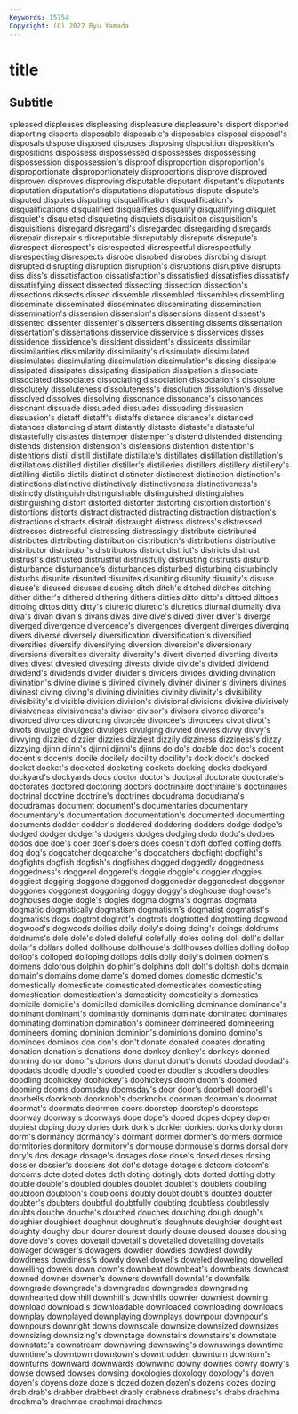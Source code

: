 ```yaml
---
Keywords: 15754
Copyright: (C) 2022 Ryu Yamada
---
```



# title

## Subtitle
spleased displeases displeasing displeasure displeasure's
disport disported disporting disports disposable disposable's disposables disposal disposal's disposals
dispose disposed disposes disposing disposition disposition's dispositions dispossess dispossessed dispossesses
dispossessing dispossession dispossession's disproof disproportion disproportion's disproportionate disproportionately disproportions disprove
disproved disproven disproves disproving disputable disputant disputant's disputants disputation disputation's
disputations disputatious dispute dispute's disputed disputes disputing disqualification disqualification's disqualifications
disqualified disqualifies disqualify disqualifying disquiet disquiet's disquieted disquieting disquiets disquisition
disquisition's disquisitions disregard disregard's disregarded disregarding disregards disrepair disrepair's disreputable
disreputably disrepute disrepute's disrespect disrespect's disrespected disrespectful disrespectfully disrespecting disrespects
disrobe disrobed disrobes disrobing disrupt disrupted disrupting disruption disruption's disruptions
disruptive disrupts diss diss's dissatisfaction dissatisfaction's dissatisfied dissatisfies dissatisfy dissatisfying
dissect dissected dissecting dissection dissection's dissections dissects dissed dissemble dissembled
dissembles dissembling disseminate disseminated disseminates disseminating dissemination dissemination's dissension dissension's
dissensions dissent dissent's dissented dissenter dissenter's dissenters dissenting dissents dissertation
dissertation's dissertations disservice disservice's disservices disses dissidence dissidence's dissident dissident's
dissidents dissimilar dissimilarities dissimilarity dissimilarity's dissimulate dissimulated dissimulates dissimulating dissimulation
dissimulation's dissing dissipate dissipated dissipates dissipating dissipation dissipation's dissociate dissociated
dissociates dissociating dissociation dissociation's dissolute dissolutely dissoluteness dissoluteness's dissolution dissolution's
dissolve dissolved dissolves dissolving dissonance dissonance's dissonances dissonant dissuade dissuaded
dissuades dissuading dissuasion dissuasion's distaff distaff's distaffs distance distance's distanced
distances distancing distant distantly distaste distaste's distasteful distastefully distastes distemper
distemper's distend distended distending distends distension distension's distensions distention distention's
distentions distil distill distillate distillate's distillates distillation distillation's distillations distilled
distiller distiller's distilleries distillers distillery distillery's distilling distills distils distinct
distincter distinctest distinction distinction's distinctions distinctive distinctively distinctiveness distinctiveness's distinctly
distinguish distinguishable distinguished distinguishes distinguishing distort distorted distorter distorting distortion
distortion's distortions distorts distract distracted distracting distraction distraction's distractions distracts
distrait distraught distress distress's distressed distresses distressful distressing distressingly distribute
distributed distributes distributing distribution distribution's distributions distributive distributor distributor's distributors
district district's districts distrust distrust's distrusted distrustful distrustfully distrusting distrusts
disturb disturbance disturbance's disturbances disturbed disturbing disturbingly disturbs disunite disunited
disunites disuniting disunity disunity's disuse disuse's disused disuses disusing ditch
ditch's ditched ditches ditching dither dither's dithered dithering dithers ditties
ditto ditto's dittoed dittoes dittoing dittos ditty ditty's diuretic diuretic's
diuretics diurnal diurnally diva diva's divan divan's divans divas dive
dive's dived diver diver's diverge diverged divergence divergence's divergences divergent
diverges diverging divers diverse diversely diversification diversification's diversified diversifies diversify
diversifying diversion diversion's diversionary diversions diversities diversity diversity's divert diverted
diverting diverts dives divest divested divesting divests divide divide's divided
dividend dividend's dividends divider divider's dividers divides dividing divination divination's
divine divine's divined divinely diviner diviner's diviners divines divinest diving
diving's divining divinities divinity divinity's divisibility divisibility's divisible division division's
divisional divisions divisive divisively divisiveness divisiveness's divisor divisor's divisors divorce
divorce's divorced divorces divorcing divorcée divorcée's divorcées divot divot's divots
divulge divulged divulges divulging divvied divvies divvy divvy's divvying dizzied
dizzier dizzies dizziest dizzily dizziness dizziness's dizzy dizzying djinn djinn's
djinni djinni's djinns do do's doable doc doc's docent docent's
docents docile docilely docility docility's dock dock's docked docket docket's
docketed docketing dockets docking docks dockyard dockyard's dockyards docs doctor
doctor's doctoral doctorate doctorate's doctorates doctored doctoring doctors doctrinaire doctrinaire's
doctrinaires doctrinal doctrine doctrine's doctrines docudrama docudrama's docudramas document document's
documentaries documentary documentary's documentation documentation's documented documenting documents dodder dodder's
doddered doddering dodders dodge dodge's dodged dodger dodger's dodgers dodges
dodging dodo dodo's dodoes dodos doe doe's doer doer's doers
does doesn't doff doffed doffing doffs dog dog's dogcatcher dogcatcher's
dogcatchers dogfight dogfight's dogfights dogfish dogfish's dogfishes dogged doggedly doggedness
doggedness's doggerel doggerel's doggie doggie's doggier doggies doggiest dogging doggone
doggoned doggoneder doggonedest doggoner doggones doggonest doggoning doggy doggy's doghouse
doghouse's doghouses dogie dogie's dogies dogma dogma's dogmas dogmata dogmatic
dogmatically dogmatism dogmatism's dogmatist dogmatist's dogmatists dogs dogtrot dogtrot's dogtrots
dogtrotted dogtrotting dogwood dogwood's dogwoods doilies doily doily's doing doing's
doings doldrums doldrums's dole dole's doled doleful dolefully doles doling
doll doll's dollar dollar's dollars dolled dollhouse dollhouse's dollhouses dollies
dolling dollop dollop's dolloped dolloping dollops dolls dolly dolly's dolmen
dolmen's dolmens dolorous dolphin dolphin's dolphins dolt dolt's doltish dolts
domain domain's domains dome dome's domed domes domestic domestic's domestically
domesticate domesticated domesticates domesticating domestication domestication's domesticity domesticity's domestics domicile
domicile's domiciled domiciles domiciling dominance dominance's dominant dominant's dominantly dominants
dominate dominated dominates dominating domination domination's domineer domineered domineering domineers
doming dominion dominion's dominions domino domino's dominoes dominos don don's
don't donate donated donates donating donation donation's donations done donkey
donkey's donkeys donned donning donor donor's donors dons donut donut's
donuts doodad doodad's doodads doodle doodle's doodled doodler doodler's doodlers
doodles doodling doohickey doohickey's doohickeys doom doom's doomed dooming dooms
doomsday doomsday's door door's doorbell doorbell's doorbells doorknob doorknob's doorknobs
doorman doorman's doormat doormat's doormats doormen doors doorstep doorstep's doorsteps
doorway doorway's doorways dope dope's doped dopes dopey dopier dopiest
doping dopy dories dork dork's dorkier dorkiest dorks dorky dorm
dorm's dormancy dormancy's dormant dormer dormer's dormers dormice dormitories dormitory
dormitory's dormouse dormouse's dorms dorsal dory dory's dos dosage dosage's
dosages dose dose's dosed doses dosing dossier dossier's dossiers dot
dot's dotage dotage's dotcom dotcom's dotcoms dote doted dotes doth
doting dotingly dots dotted dotting dotty double double's doubled doubles
doublet doublet's doublets doubling doubloon doubloon's doubloons doubly doubt doubt's
doubted doubter doubter's doubters doubtful doubtfully doubting doubtless doubtlessly doubts
douche douche's douched douches douching dough dough's doughier doughiest doughnut
doughnut's doughnuts doughtier doughtiest doughty doughy dour dourer dourest dourly
douse doused douses dousing dove dove's doves dovetail dovetail's dovetailed
dovetailing dovetails dowager dowager's dowagers dowdier dowdies dowdiest dowdily dowdiness
dowdiness's dowdy dowel dowel's doweled doweling dowelled dowelling dowels down
down's downbeat downbeat's downbeats downcast downed downer downer's downers downfall
downfall's downfalls downgrade downgrade's downgraded downgrades downgrading downhearted downhill downhill's
downhills downier downiest downing download download's downloadable downloaded downloading downloads
downplay downplayed downplaying downplays downpour downpour's downpours downright downs downscale
downsize downsized downsizes downsizing downsizing's downstage downstairs downstairs's downstate downstate's
downstream downswing downswing's downswings downtime downtime's downtown downtown's downtrodden downturn
downturn's downturns downward downwards downwind downy dowries dowry dowry's dowse
dowsed dowses dowsing doxologies doxology doxology's doyen doyen's doyens doze
doze's dozed dozen dozen's dozens dozes dozing drab drab's drabber
drabbest drably drabness drabness's drabs drachma drachma's drachmae drachmai drachmas
